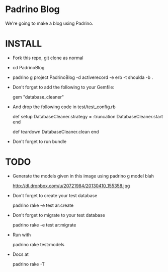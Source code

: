 # Padrino Blog

We're going to make a blog using Padrino.

# INSTALL

* Fork this repo, git clone as normal
* cd PadrinoBlog
* padrino g project PadrinoBlog -d activerecord -e erb -t shoulda -b .
* Don't forget to add the following to your Gemfile:

    gem "database_cleaner"

* And drop the following code in test/test_config.rb

    def setup 
      DatabaseCleaner.strategy = :truncation
      DatabaseCleaner.start
    end

    def teardown
      DatabaseCleaner.clean
    end

* Don't forget to run bundle

# TODO

* Generate the models given in this image using padrino g model blah

    http://dl.dropbox.com/u/20721984/20130410_155358.jpg

* Don't forget to create your test database

    padrino rake -e test ar:create

* Don't forget to migrate to your test database

    padrino rake -e test ar:migrate

* Run with 

    padrino rake test:models

* Docs at

    padrino rake -T